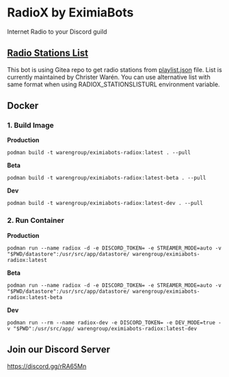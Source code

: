# RadioX by EximiaBots
Internet Radio to your Discord guild

## [Radio Stations List](https://git.cwinfo.net/cwchristerw/radio)
This bot is using Gitea repo to get radio stations from [playlist.json](https://git.cwinfo.net/cwchristerw/radio/raw/branch/master/playlist.json) file. List is currently maintained by Christer Warén. You can use alternative list with same format when using RADIOX_STATIONSLISTURL environment variable.

## Docker

### 1. Build Image

**Production**
```
podman build -t warengroup/eximiabots-radiox:latest . --pull
```

**Beta**
```
podman build -t warengroup/eximiabots-radiox:latest-beta . --pull
```

**Dev**
```
podman build -t warengroup/eximiabots-radiox:latest-dev . --pull
```

### 2. Run Container

**Production**
```
podman run --name radiox -d -e DISCORD_TOKEN= -e STREAMER_MODE=auto -v "$PWD/datastore":/usr/src/app/datastore/ warengroup/eximiabots-radiox:latest
```

**Beta**
```
podman run --name radiox -d -e DISCORD_TOKEN= -e STREAMER_MODE=auto -v "$PWD/datastore":/usr/src/app/datastore/ warengroup/eximiabots-radiox:latest-beta
```

**Dev**
```
podman run --rm --name radiox-dev -e DISCORD_TOKEN= -e DEV_MODE=true -v "$PWD":/usr/src/app/ warengroup/eximiabots-radiox:latest-dev
```

## Join our Discord Server
https://discord.gg/rRA65Mn
